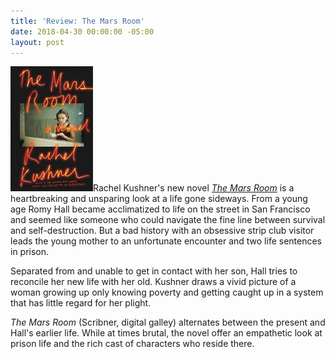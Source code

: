 ```yaml
---
title: 'Review: The Mars Room'
date: 2018-04-30 00:00:00 -05:00
layout: post
---
```


![](/assets/images/41kVPZRuEgL-132x200.jpg)Rachel Kushner's new novel [_The Mars Room_](https://amzn.to/2FrAqfX) is a heartbreaking and unsparing look at a life gone sideways. From a young age Romy Hall became acclimatized to life on the street in San Francisco and seemed like someone who could navigate the fine line between survival and self-destruction. But a bad history with an obsessive strip club visitor leads the young mother to an unfortunate encounter and two life sentences in prison.

Separated from and unable to get in contact with her son, Hall tries to reconcile her new life with her old. Kushner draws a vivid picture of a woman growing up only knowing poverty and getting caught up in a system that has little regard for her plight.

_The Mars Room_ (Scribner, digital galley) alternates between the present and Hall's earlier life. While at times brutal, the novel offer an empathetic look at prison life and the rich cast of characters who reside there.
